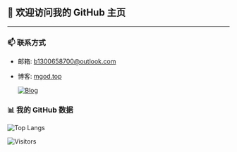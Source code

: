 ## 👋 欢迎访问我的 GitHub 主页
---

### 📫 联系方式
<!-- 联系方式部分 -->
- 邮箱: [b1300658700@outlook.com](mailto:b1300658700@outlook.com)
- 博客: [mgod.top](https://mgod.top)  

  [![Blog](https://img.shields.io/badge/Blog-mgod.top-blue)](https://mgod.top)
### 📊 我的 GitHub 数据

![Top Langs](https://github-readme-stats.vercel.app/api/top-langs/?username=PeanutSplash&layout=compact)

![Visitors](https://visitor-badge.glitch.me/badge?page_id=PeanutSplash&left_color=green&right_color=red)
